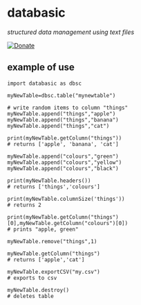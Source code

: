 # databasic
_structured data management using text files_


[![Donate](https://img.shields.io/badge/Donate-PayPal-green.svg)](https://www.paypal.com/cgi-bin/webscr?cmd=_s-xclick&hosted_button_id=E5BUE63ZUWDHS&source=url)

## example of use

```
import databasic as dbsc

myNewTable=dbsc.table("mynewtable")

# write random items to column "things"
myNewTable.append("things","apple")
myNewTable.append("things","banana")
myNewTable.append("things","cat")

print(myNewTable.getColumn("things"))
# returns ['apple', 'banana', 'cat']

myNewTable.append("colours","green")
myNewTable.append("colours","yellow")
myNewTable.append("colours","black")

print(myNewTable.headers())
# returns ['things','colours']

print(myNewTable.columnSize('things'))
# returns 2

print(myNewTable.getColumn("things")[0],myNewTable.getColumn("colours")[0])
# prints "apple, green"

myNewTable.remove("things",1)

myNewTable.getColumn("things")
# returns ['apple','cat']

myNewTable.exportCSV("my.csv")
# exports to csv

myNewTable.destroy()
# deletes table

```
